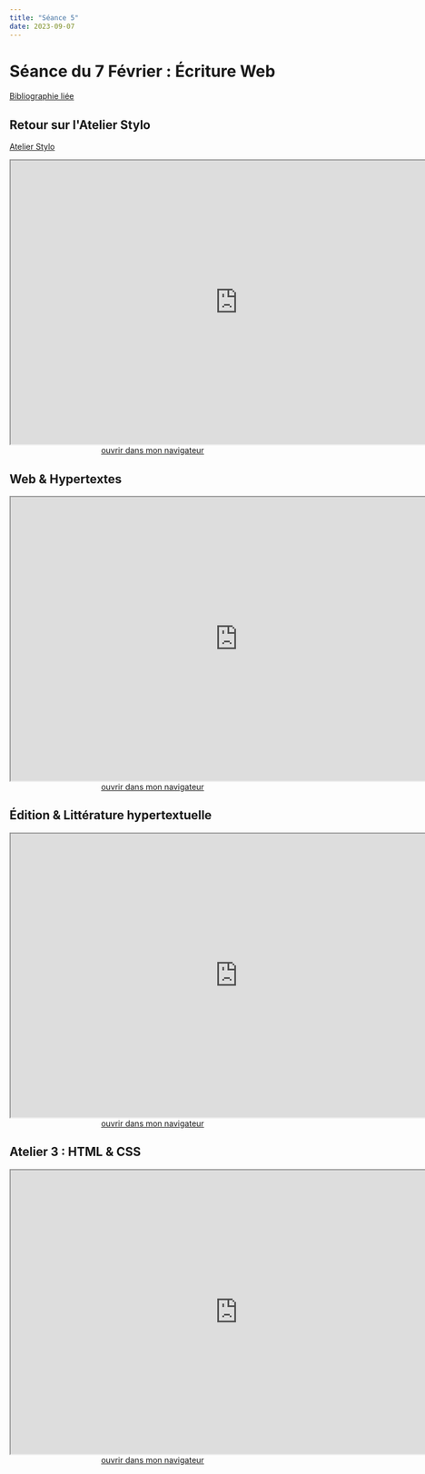 ```yaml
--- 
title: "Séance 5"
date: 2023-09-07
---
```


# Séance du 7 Février : Écriture Web

[Bibliographie liée](https://www.zotero.org/groups/4823133/FRA3826-2023/collections/XKHHTI2W)

## Retour sur l'Atelier Stylo

[Atelier Stylo](https://mmellet.github.io/FRA3826_2023/seances/seance4/#atelier-2--stylo)

<iframe src="https://mmellet.github.io/FRA3826_2023/slides/Atelier-2-2.html" title="description"  height="500" width="800" allowfullscreen="allowfullscreen"></iframe>

<div style="text-align:center">
<a href="https://mmellet.github.io/FRA3826_2023/slides/Atelier-2-2.html" target="_blank">ouvrir dans mon navigateur</a>
</div>


## Web & Hypertextes

<iframe src="https://mmellet.github.io/FRA3826_2023/slides/Seance-5-1.html" title="description"  height="500" width="800" allowfullscreen="allowfullscreen"></iframe>

<div style="text-align:center">
<a href="https://mmellet.github.io/FRA3826_2023/slides/Seance-5-1.html" target="_blank">ouvrir dans mon navigateur</a>
</div>

## Édition & Littérature hypertextuelle

<iframe src="https://mmellet.github.io/FRA3826_2023/slides/Seance-5-2.html" title="description"  height="500" width="800" allowfullscreen="allowfullscreen"></iframe>


<div style="text-align:center">
<a href="https://mmellet.github.io/FRA3826_2023/slides/Seance-5-2.html" target="_blank">ouvrir dans mon navigateur</a>
</div>


## Atelier 3 : HTML & CSS

<iframe src="https://mmellet.github.io/FRA3826_2023/slides/Atelier-3.html" title="description"  height="500" width="800" allowfullscreen="allowfullscreen"></iframe>


<div style="text-align:center">
<a href="https://mmellet.github.io/FRA3826_2023/slides/Atelier-3.html" target="_blank">ouvrir dans mon navigateur</a>
</div>